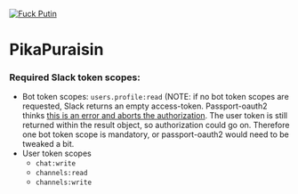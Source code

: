[![Fuck Putin](https://img.shields.io/badge/fuck-russia-black.svg)](https://twitter.com/Tyrrrz/status/1495972130789502980?s=20&t=3dCM7iZbUJi-K0rDa4-JiQ)

# PikaPuraisin

### Required Slack token scopes:
- Bot token scopes: `users.profile:read` (NOTE: if no bot token scopes are requested, Slack
returns an empty access-token. Passport-oauth2 thinks [this is an error and aborts the 
authorization](https://github.com/jaredhanson/passport-oauth2/blob/8e3bcdff145a2219033bd782fc517229fe3e05ea/lib/strategy.js#L177).
The user token is still returned within the result object, so authorization could go on. Therefore
one bot token scope is mandatory, or passport-oauth2 would need to be tweaked a bit.
- User token scopes
  - `chat:write`
  - `channels:read`
  - `channels:write`
